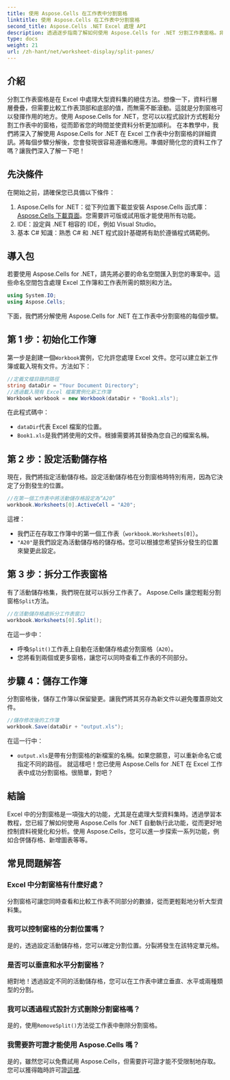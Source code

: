 ```yaml
---
title: 使用 Aspose.Cells 在工作表中分割窗格
linktitle: 使用 Aspose.Cells 在工作表中分割窗格
second_title: Aspose.Cells .NET Excel 處理 API
description: 透過逐步指南了解如何使用 Aspose.Cells for .NET 分割工作表窗格。非常適合改進數據分析和視圖定制。
type: docs
weight: 21
url: /zh-hant/net/worksheet-display/split-panes/
---
```

## 介紹
分割工作表窗格是在 Excel 中處理大型資料集的絕佳方法。想像一下，資料行層層疊疊，但需要比較工作表頂部和底部的值，而無需不斷滾動。這就是分割窗格可以發揮作用的地方。使用 Aspose.Cells for .NET，您可以以程式設計方式輕鬆分割工作表中的窗格，從而節省您的時間並使資料分析更加順利。
在本教學中，我們將深入了解使用 Aspose.Cells for .NET 在 Excel 工作表中分割窗格的詳細資訊。將每個步驟分解後，您會發現很容易遵循和應用。準備好簡化您的資料工作了嗎？讓我們深入了解一下吧！
## 先決條件
在開始之前，請確保您已具備以下條件：
1. Aspose.Cells for .NET：從下列位置下載並安裝 Aspose.Cells 函式庫：[Aspose.Cells 下載頁面](https://releases.aspose.com/cells/net/)。您需要許可版或試用版才能使用所有功能。
2. IDE：設定與 .NET 相容的 IDE，例如 Visual Studio。
3. 基本 C# 知識：熟悉 C# 和 .NET 程式設計基礎將有助於遵循程式碼範例。
## 導入包
若要使用 Aspose.Cells for .NET，請先將必要的命名空間匯入到您的專案中。這些命名空間包含處理 Excel 工作簿和工作表所需的類別和方法。
```csharp
using System.IO;
using Aspose.Cells;
```
下面，我們將分解使用 Aspose.Cells for .NET 在工作表中分割窗格的每個步驟。
## 第 1 步：初始化工作簿
第一步是創建一個`Workbook`實例，它允許您處理 Excel 文件。您可以建立新工作簿或載入現有文件。方法如下：
```csharp
//定義文檔目錄的路徑
string dataDir = "Your Document Directory";
//透過載入現有 Excel 檔案實例化新工作簿
Workbook workbook = new Workbook(dataDir + "Book1.xls");
```
在此程式碼中：
- `dataDir`代表 Excel 檔案的位置。
- `Book1.xls`是我們將使用的文件。根據需要將其替換為您自己的檔案名稱。
## 第 2 步：設定活動儲存格
現在，我們將指定活動儲存格。設定活動儲存格在分割窗格時特別有用，因為它決定了分割發生的位置。
```csharp
//在第一個工作表中將活動儲存格設定為“A20”
workbook.Worksheets[0].ActiveCell = "A20";
```
這裡：
- 我們正在存取工作簿中的第一個工作表（`workbook.Worksheets[0]`）。
- `"A20"`是我們設定為活動儲存格的儲存格。您可以根據您希望拆分發生的位置來變更此設定。
## 第 3 步：拆分工作表窗格
有了活動儲存格集，我們現在就可以拆分工作表了。 Aspose.Cells 讓您輕鬆分割窗格`Split`方法。
```csharp
//在活動儲存格處拆分工作表窗口
workbook.Worksheets[0].Split();
```
在這一步中：
- 呼喚`Split()`工作表上自動在活動儲存格處分割窗格（`A20`）。
- 您將看到兩個或更多窗格，讓您可以同時查看工作表的不同部分。
## 步驟 4：儲存工作簿
分割窗格後，儲存工作簿以保留變更。讓我們將其另存為新文件以避免覆蓋原始文件。
```csharp
//儲存修改後的工作簿
workbook.Save(dataDir + "output.xls");
```
在這一行中：
- `output.xls`是帶有分割窗格的新檔案的名稱。如果您願意，可以重新命名它或指定不同的路徑。
就這樣吧！您已使用 Aspose.Cells for .NET 在 Excel 工作表中成功分割窗格。很簡單，對吧？
## 結論
Excel 中的分割窗格是一項強大的功能，尤其是在處理大型資料集時。透過學習本教程，您已經了解如何使用 Aspose.Cells for .NET 自動執行此功能，從而更好地控制資料視覺化和分析。使用 Aspose.Cells，您可以進一步探索一系列功能，例如合併儲存格、新增圖表等等。
## 常見問題解答
### Excel 中分割窗格有什麼好處？  
分割窗格可讓您同時查看和比較工作表不同部分的數據，從而更輕鬆地分析大型資料集。
### 我可以控制窗格的分割位置嗎？  
是的，透過設定活動儲存格，您可以確定分割位置。分裂將發生在該特定單元格。
### 是否可以垂直和水平分割窗格？  
絕對地！透過設定不同的活動儲存格，您可以在工作表中建立垂直、水平或兩種類型的分割。
### 我可以透過程式設計方式刪除分割窗格嗎？  
是的，使用`RemoveSplit()`方法從工作表中刪除分割窗格。
### 我需要許可證才能使用 Aspose.Cells 嗎？  
是的，雖然您可以免費試用 Aspose.Cells，但需要許可證才能不受限制地存取。您可以獲得臨時許可證[這裡](https://purchase.aspose.com/temporary-license/).
